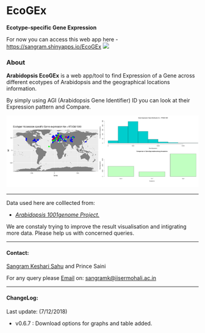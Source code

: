 # EcoGEx

**Ecotype-specific Gene Expression**

For now you can access this web app here - https://sangram.shinyapps.io/EcoGEx ![](https://img.shields.io/website-up-down-green-orange/https/sangram.shinyapps.io/EcoGEx.svg?style=flat)

### About

**Arabidopsis EcoGEx** is a web app/tool to find Expression of a Gene across different ecotypes of Arabidopsis and the geographical locations information.

By simply using AGI (Arabidopsis Gene Identifier) ID you can look at their Expression pattern and Compare.

<img src="./images/EcoGEx_results.png">

--------------
Data used here are colllected from:

+ [*Arabidopsis 1001genome Project.*](https://1001genomes.org/)

We are constaly trying to improve the result visualisation and intigrating more data. Please help us with concerned queries.

--------------
#### Contact:
[Sangram Keshari Sahu](https://sksahu.net) and Prince Saini

For any query please [Email](mailto:sangramk@iisermohali.ac.in) on: sangramk@iisermohali.ac.in

---------------
#### ChangeLog:
Last update:
(7/12/2018)
* v0.6.7 : Download options for graphs and table added.
